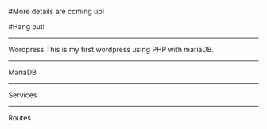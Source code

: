 #More details are coming up!

#Hang out!

-----------------------------------------------------------------
Wordpress
This is my first wordpress using PHP with mariaDB.

-----------------------------------------------------------------
MariaDB


-----------------------------------------------------------------
Services


-----------------------------------------------------------------
Routes



